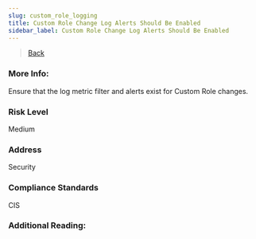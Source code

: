 ```yaml
---
slug: custom_role_logging
title: Custom Role Change Log Alerts Should Be Enabled
sidebar_label: Custom Role Change Log Alerts Should Be Enabled
---
```

> [Back](../../gcploggingmonitoring)

### More Info:
Ensure that the log metric filter and alerts exist for Custom Role changes.

### Risk Level
Medium

### Address
Security

### Compliance Standards
CIS

### Additional Reading:
